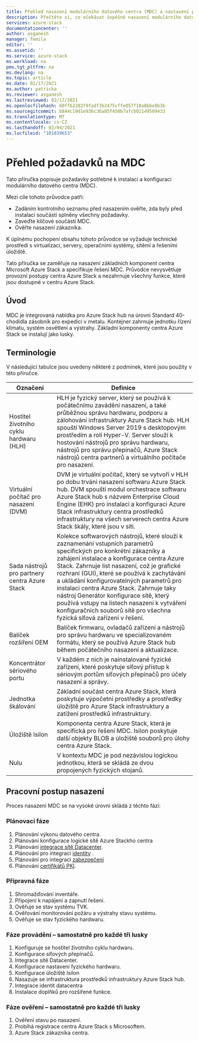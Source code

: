 ```yaml
---
title: Přehled nasazení modulárního datového centra (MDC) a nastavení pro hostitele životního cyklu Azure Stack centra hardwaru (HLH) management server | Microsoft Docs
description: Přečtěte si, co očekávat úspěšné nasazení modulárního datového centra (MDC) v lokalitě, od plánování po nasazení.
services: azure-stack
documentationcenter: ''
author: asganesh
manager: femila
editor: ''
ms.assetid: ''
ms.service: azure-stack
ms.workload: na
pms.tgt_pltfrm: na
ms.devlang: na
ms.topic: article
ms.date: 02/17/2021
ms.author: patricka
ms.reviewer: asganesh
ms.lastreviewed: 02/17/2021
ms.openlocfilehash: 60ff62282f9fadf3b2475cffe057f10a8bbe8b3b
ms.sourcegitcommit: b844c19d1e936c36a85f450b7afcb02149589433
ms.translationtype: MT
ms.contentlocale: cs-CZ
ms.lasthandoff: 03/04/2021
ms.locfileid: "101839653"
---
```

# <a name="mdc-requirements-overview"></a>Přehled požadavků na MDC

Tato příručka popisuje požadavky potřebné k instalaci a konfiguraci modulárního datového centra (MDC). 

Mezi cíle tohoto průvodce patří:

- Zadáním kontrolního seznamu před nasazením ověřte, zda byly před instalací součástí splněny všechny požadavky.
- Zaveďte klíčové součásti MDC.
- Ověřte nasazení zákazníka.

K úplnému pochopení obsahu tohoto průvodce se vyžaduje technické prostředí s virtualizací, servery, operačními systémy, sítěmi a řešeními úložiště. 

Tato příručka se zaměřuje na nasazení základních komponent centra Microsoft Azure Stack a specifikuje řešení MDC. Průvodce nevysvětluje provozní postupy centra Azure Stack a nezahrnuje všechny funkce, které jsou dostupné v centru Azure Stack. 

## <a name="introduction"></a>Úvod

MDC je integrovaná nabídka pro Azure Stack hub na úrovni Standard 40-chodidla zásobník pro expedici v metalu. Kontejner zahrnuje jednotku řízení klimatu, systém osvětlení a výstrahy. Základní komponenty centra Azure Stack se instalují jako lusky.

## <a name="terminology"></a>Terminologie

V následující tabulce jsou uvedeny některé z podmínek, které jsou použity v této příručce.

|Označení    |Definice |
|-------|-----------|
|Hostitel životního cyklu hardwaru (HLH)|    HLH je fyzický server, který se používá k počátečnímu zavádění nasazení, a také průběžnou správu hardwaru, podporu a zálohování infrastruktury Azure Stack hub. HLH spouští Windows Server 2019 s desktopovým prostředím a rolí Hyper-V. Server slouží k hostování nástrojů pro správu hardwaru, nástrojů pro správu přepínačů, Azure Stack nástrojů centra partnerů a virtuálního počítače pro nasazení. |
|Virtuální počítač pro nasazení (DVM)|    DVM je virtuální počítač, který se vytvoří v HLH po dobu trvání nasazení softwaru Azure Stack hub. DVM spouští modul orchestrace softwaru Azure Stack hub s názvem Enterprise Cloud Engine (EHK) pro instalaci a konfiguraci Azure Stack infrastruktury centra prostředků infrastruktury na všech serverech centra Azure Stack škály, které jsou v síti.|
|Sada nástrojů pro partnery centra Azure Stack|    Kolekce softwarových nástrojů, které slouží k zaznamenání vstupních parametrů specifických pro konkrétní zákazníky a zahájení instalace a konfigurace centra Azure Stack. Zahrnuje list nasazení, což je grafické rozhraní (GUI), které se používá k zachytávání a ukládání konfigurovatelných parametrů pro instalaci centra Azure Stack. Zahrnuje taky nástroj Generátor konfigurace sítě, který používá vstupy na listech nasazení k vytváření konfiguračních souborů sítě pro všechna fyzická síťová zařízení v řešení.|
|Balíček rozšíření OEM    |Balíček firmwaru, ovladačů zařízení a nástrojů pro správu hardwaru ve specializovaném formátu, který se používá Azure Stack hub během počátečního nasazení a aktualizace.|
|Koncentrátor sériového portu    |V každém z nich je nainstalované fyzické zařízení, které poskytuje síťový přístup k sériovým portům síťových přepínačů pro účely nasazení a správy.|
|Jednotka škálování    |Základní součást centra Azure Stack, která poskytuje výpočetní prostředky a prostředky úložiště pro Azure Stack infrastruktury a zatížení prostředků infrastruktury.|
|Úložiště Isilon |    Komponenta centra Azure Stack, která je specifická pro řešení MDC. Isilon poskytuje další objekty BLOB a úložiště souborů pro úlohy centra Azure Stack. |
|Nulu    |V kontextu MDC je pod nezávislou logickou jednotkou, která se skládá ze dvou propojených fyzických stojanů.|

## <a name="deployment-workflow"></a>Pracovní postup nasazení

Proces nasazení MDC se na vysoké úrovni skládá z těchto fází:

### <a name="planning-phase"></a>Plánovací fáze
1. Plánování výkonu datového centra.
1. Plánování konfigurace logické sítě Azure Stackho centra
1. Plánování [integrace sítě Datacenter](../operator/azure-stack-network.md).
1. Plánování pro integraci [identity](../operator/azure-stack-identity-overview.md) .
1. Plánování pro integraci [zabezpečení](../operator/azure-stack-security-foundations.md)
1. Plánování [certifikátů PKI](../operator/azure-stack-pki-certs.md).

### <a name="preparation-phase"></a>Přípravná fáze
1. Shromažďování inventáře.
1. Připojení k napájení a zapnutí řešení.
1. Ověřuje se stav systému TVK.
1. Ověřování monitorování požáru a výstrahy stavu systému.
1. Ověřuje se stav fyzického hardwaru.

### <a name="execution-phase--separately-for-each-of-the-three-pods"></a>Fáze provádění – samostatně pro každé tři lusky
1. Konfiguruje se hostitel životního cyklu hardwaru.
1. Konfigurace síťových přepínačů.
1. Integrace sítě Datacenter.
1. Konfigurace nastavení fyzického hardwaru.
1. Konfigurace úložiště Isilon
1. Nasazuje se infrastruktura prostředků infrastruktury Azure Stack hub.
1. Integrace identit datacentra
1. Instalace doplňků pro rozšířené funkce.

### <a name="validation-phase--separately-for-each-of-the-three-pods"></a>Fáze ověření – samostatně pro každé tři lusky
1. Ověření stavu po nasazení.
1. Probíhá registrace centra Azure Stack s Microsoftem.
1. Azure Stack zákazníka centra.
